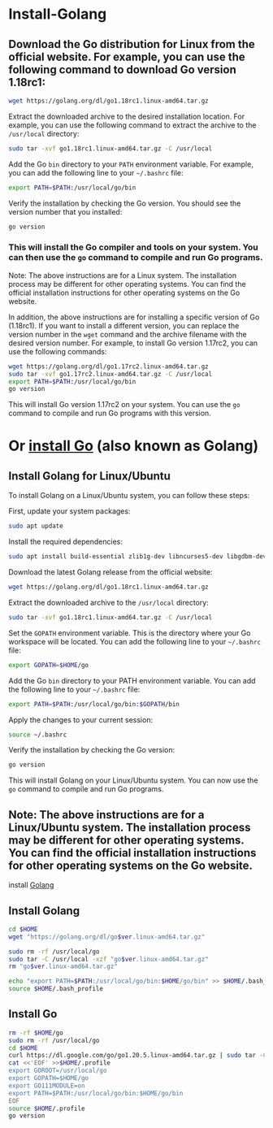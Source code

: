 # Install-Golang
## Download the Go distribution for Linux from the official website. For example, you can use the following command to download Go version 1.18rc1:

```bash
wget https://golang.org/dl/go1.18rc1.linux-amd64.tar.gz
```
Extract the downloaded archive to the desired installation location. For example, you can use the following command to extract the archive to the `/usr/local` directory:
```bash
sudo tar -xvf go1.18rc1.linux-amd64.tar.gz -C /usr/local
```
Add the Go `bin` directory to your `PATH` environment variable. For example, you can add the following line to your `~/.bashrc` file:
```bash
export PATH=$PATH:/usr/local/go/bin
```
Verify the installation by checking the Go version. You should see the version number that you installed:
```bash
go version
```
### This will install the Go compiler and tools on your system. You can then use the `go` command to compile and run Go programs.

Note: The above instructions are for a Linux system. The installation process may be different for other operating systems. You can find the official installation instructions for other operating systems on the Go website.

In addition, the above instructions are for installing a specific version of Go (1.18rc1). If you want to install a different version, you can replace the version number in the `wget` command and the archive filename with the desired version number.
For example, to install Go version 1.17rc2, you can use the following commands:
```bash
wget https://golang.org/dl/go1.17rc2.linux-amd64.tar.gz
sudo tar -xvf go1.17rc2.linux-amd64.tar.gz -C /usr/local
export PATH=$PATH:/usr/local/go/bin
go version
```
This will install Go version 1.17rc2 on your system. You can use the `go` command to compile and run Go programs with this version.
# Or [install Go](https://go.dev/doc/install) (also known as Golang) 
## Install Golang for Linux/Ubuntu
To install Golang on a Linux/Ubuntu system, you can follow these steps:

First, update your system packages:
```bash
sudo apt update
```
Install the required dependencies:
```bash
sudo apt install build-essential zlib1g-dev libncurses5-dev libgdbm-dev libnss3-dev libssl-dev libreadline-dev libffi-dev curl libbz2-dev
```
Download the latest Golang release from the official website:
```bash
wget https://golang.org/dl/go1.18rc1.linux-amd64.tar.gz
```
Extract the downloaded archive to the `/usr/local` directory:
```bash
sudo tar -xvf go1.18rc1.linux-amd64.tar.gz -C /usr/local
```
Set the `GOPATH` environment variable. This is the directory where your Go workspace will be located. You can add the following line to your `~/.bashrc` file:
```bash
export GOPATH=$HOME/go
```
Add the Go `bin` directory to your PATH environment variable. You can add the following line to your `~/.bashrc` file:
```bash
export PATH=$PATH:/usr/local/go/bin:$GOPATH/bin
```
Apply the changes to your current session:
```bash
source ~/.bashrc
```
Verify the installation by checking the Go version:
```bash
go version
```
This will install Golang on your Linux/Ubuntu system. You can now use the `go` command to compile and run Go programs.
## Note: The above instructions are for a Linux/Ubuntu system. The installation process may be different for other operating systems. You can find the official installation instructions for other operating systems on the Go website.
install [Golang](https://go.dev/doc/tutorial/getting-started)
## Install Golang
```bash
cd $HOME 
wget "https://golang.org/dl/go$ver.linux-amd64.tar.gz" 

sudo rm -rf /usr/local/go 
sudo tar -C /usr/local -xzf "go$ver.linux-amd64.tar.gz" 
rm "go$ver.linux-amd64.tar.gz"

echo "export PATH=$PATH:/usr/local/go/bin:$HOME/go/bin" >> $HOME/.bash_profile
source $HOME/.bash_profile
```
## Install Go 
```bash
rm -rf $HOME/go
sudo rm -rf /usr/local/go
cd $HOME
curl https://dl.google.com/go/go1.20.5.linux-amd64.tar.gz | sudo tar -C/usr/local -zxvf -
cat <<'EOF' >>$HOME/.profile
export GOROOT=/usr/local/go
export GOPATH=$HOME/go
export GO111MODULE=on
export PATH=$PATH:/usr/local/go/bin:$HOME/go/bin
EOF
source $HOME/.profile
go version
```








